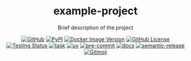 <h1 align="center">example-project</h1>

<p align="center">
    Brief description of the project
</p>

<p align="center">
  <a href="https://github.com/juftin/example-project"><img src="https://img.shields.io/github/v/release/juftin/example-project?color=blue&label=example-project&logo=github" alt="GitHub"></a>
  <a href="https://pypi.python.org/pypi/example-project/"><img src="https://img.shields.io/pypi/pyversions/example-project?label=PyPI&logo=python" alt="PyPI"></a>
  <a href="https://hub.docker.com/r/juftin/example-project"><img src="https://img.shields.io/docker/v/juftin/example-project?color=blue&label=docker&logo=docker" alt="Docker Image Version"></a>
  <a href="https://github.com/juftin/example-project/blob/main/LICENSE"><img src="https://img.shields.io/github/license/juftin/example-project?color=blue&label=License" alt="GitHub License"></a>
  <a href="https://github.com/juftin/example-project/actions/workflows/test.yaml?query=branch%3Amain"><img src="https://github.com/juftin/example-project/actions/workflows/test.yaml/badge.svg?branch=main" alt="Testing Status"></a>
  <a href="https://github.com/go-task/task"><img src="https://img.shields.io/badge/task---?message=task&logo=task&color=teal&labelColor=grey" alt="task"></a>
  <a href="https://github.com/astral-sh/uv"><img src="https://img.shields.io/endpoint?url=https://raw.githubusercontent.com/astral-sh/uv/main/assets/badge/v0.json" alt="uv"></a>
  <a href="https://github.com/pre-commit/pre-commit"><img src="https://img.shields.io/badge/pre--commit-enabled-lightgreen?logo=pre-commit" alt="pre-commit"></a>
  <a href="https://juftin.github.io/example-project/"><img src="https://img.shields.io/static/v1?message=docs&color=526CFE&logo=Material+for+MkDocs&logoColor=FFFFFF&label=" alt="docs"></a>
  <a href="https://github.com/semantic-release/semantic-release"><img src="https://img.shields.io/badge/%20%20%F0%9F%93%A6%F0%9F%9A%80-semantic--release-e10079.svg" alt="semantic-release"></a>
  <a href="https://gitmoji.dev"><img src="https://img.shields.io/badge/gitmoji-%20😜%20😍-FFDD67.svg" alt="Gitmoji"></a>
</p>
